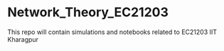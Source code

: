 # Network_Theory_EC21203
This repo will contain simulations and notebooks related to EC21203 IIT Kharagpur
